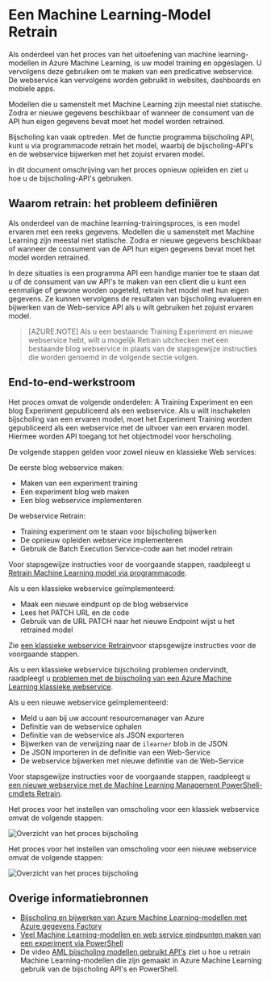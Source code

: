 <properties
    pageTitle="Een Machine Learning-Model Retrain | Microsoft Azure"
    description="Leer hoe u een model retrain en bijwerken van de webservice als u wilt gebruiken het zojuist ervaren model in Azure Machine Learning."
    services="machine-learning"
    documentationCenter=""
    authors="vDonGlover"
    manager="raymondl"
    editor=""/>

<tags
    ms.service="machine-learning"
    ms.workload="data-services"
    ms.tgt_pltfrm="na"
    ms.devlang="na"
    ms.topic="article"
    ms.date="10/10/2016"
    ms.author="v-donglo"/>

# <a name="retrain-a-machine-learning-model"></a>Een Machine Learning-Model Retrain

Als onderdeel van het proces van het uitoefening van machine learning-modellen in Azure Machine Learning, is uw model training en opgeslagen. U vervolgens deze gebruiken om te maken van een predicative webservice. De webservice kan vervolgens worden gebruikt in websites, dashboards en mobiele apps. 

Modellen die u samenstelt met Machine Learning zijn meestal niet statische. Zodra er nieuwe gegevens beschikbaar of wanneer de consument van de API hun eigen gegevens bevat moet het model worden retrained. 

Bijscholing kan vaak optreden. Met de functie programma bijscholing API, kunt u via programmacode retrain het model, waarbij de bijscholing-API's en de webservice bijwerken met het zojuist ervaren model. 

In dit document omschrijving van het proces opnieuw opleiden en ziet u hoe u de bijscholing-API's gebruiken.

## <a name="why-retrain-defining-the-problem"></a>Waarom retrain: het probleem definiëren  

Als onderdeel van de machine learning-trainingsproces, is een model ervaren met een reeks gegevens. Modellen die u samenstelt met Machine Learning zijn meestal niet statische. Zodra er nieuwe gegevens beschikbaar of wanneer de consument van de API hun eigen gegevens bevat moet het model worden retrained.

In deze situaties is een programma API een handige manier toe te staan dat u of de consument van uw API's te maken van een client die u kunt een eenmalige of gewone worden opgeteld, retrain het model met hun eigen gegevens. Ze kunnen vervolgens de resultaten van bijscholing evalueren en bijwerken van de Web-service API als u wilt gebruiken het zojuist ervaren model.

>[AZURE.NOTE] Als u een bestaande Training Experiment en nieuwe webservice hebt, wilt u mogelijk Retrain uitchecken met een bestaande blog webservice in plaats van de stapsgewijze instructies die worden genoemd in de volgende sectie volgen.

## <a name="end-to-end-workflow"></a>End-to-end-werkstroom 

Het proces omvat de volgende onderdelen: A Training Experiment en een blog Experiment gepubliceerd als een webservice. Als u wilt inschakelen bijscholing van een ervaren model, moet het Experiment Training worden gepubliceerd als een webservice met de uitvoer van een ervaren model. Hiermee worden API toegang tot het objectmodel voor herscholing. 

De volgende stappen gelden voor zowel nieuw en klassieke Web services:

De eerste blog webservice maken:

* Maken van een experiment training
* Een experiment blog web maken
* Een blog webservice implementeren

De webservice Retrain:

* Training experiment om te staan voor bijscholing bijwerken
* De opnieuw opleiden webservice implementeren
* Gebruik de Batch Execution Service-code aan het model retrain

Voor stapsgewijze instructies voor de voorgaande stappen, raadpleegt u [Retrain Machine Learning model via programmacode](machine-learning-retrain-models-programmatically.md).

Als u een klassieke webservice geïmplementeerd:

* Maak een nieuwe eindpunt op de blog webservice
* Lees het PATCH URL en de code
* Gebruik van de URL PATCH naar het nieuwe Endpoint wijst u het retrained model 

Zie [een klassieke webservice Retrain](machine-learning-retrain-a-classic-web-service.md)voor stapsgewijze instructies voor de voorgaande stappen.

Als u een klassieke webservice bijscholing problemen ondervindt, raadpleegt u [problemen met de bijscholing van een Azure Machine Learning klassieke webservice](machine-learning-troubleshooting-retraining-models.md).

Als u een nieuwe webservice geïmplementeerd:

* Meld u aan bij uw account resourcemanager van Azure
* Definitie van de webservice ophalen
* Definitie van de webservice als JSON exporteren
* Bijwerken van de verwijzing naar de `ilearner` blob in de JSON
* De JSON importeren in de definitie van een Web-Service
* De webservice bijwerken met nieuwe definitie van de Web-Service

Voor stapsgewijze instructies voor de voorgaande stappen, raadpleegt u [een nieuwe webservice met de Machine Learning Management PowerShell-cmdlets Retrain](machine-learning-retrain-new-web-service-using-powershell.md).

Het proces voor het instellen van omscholing voor een klassiek webservice omvat de volgende stappen:

![Overzicht van het proces bijscholing][1]

Het proces voor het instellen van omscholing voor een nieuwe webservice omvat de volgende stappen:

![Overzicht van het proces bijscholing][7]

## <a name="other-resources"></a>Overige informatiebronnen

- [Bijscholing en bijwerken van Azure Machine Learning-modellen met Azure gegevens Factory](https://azure.microsoft.com/blog/retraining-and-updating-azure-machine-learning-models-with-azure-data-factory/)
- [Veel Machine Learning-modellen en web service eindpunten maken van een experiment via PowerShell](machine-learning-create-models-and-endpoints-with-powershell.md)
- De video [AML bijscholing modellen gebruikt API's](https://www.youtube.com/watch?v=wwjglA8xllg) ziet u hoe u retrain Machine Learning-modellen die zijn gemaakt in Azure Machine Learning gebruik van de bijscholing API's en PowerShell.

<!--image links-->
[1]: ./media/machine-learning-retrain-machine-learning-model/machine-learning-retrain-models-programmatically-IMAGE01.png
[7]: ./media/machine-learning-retrain-machine-learning-model/machine-learning-retrain-models-programmatically-IMAGE07.png

